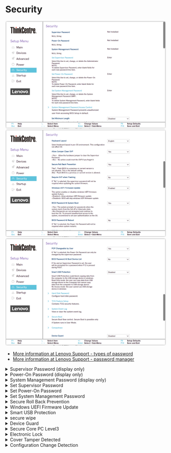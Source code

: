 # Security #

![](./img/tc_security.png)
![](./img/tc_security_2.png)
![](./img/tc_security_3.png)

 - [More information at Lenovo Support - types of password](https://support.lenovo.com/us/en/solutions/ht513634)
 - [More information at Lenovo Support - password manager](https://support.lenovo.com/us/en/solutions/ht103666-introduction-to-password-manager-thinkpad-thinkcentre-thinkstation)

<details><summary>Supervisor Password (display only)</summary>

Options:

1.  **Not Installed** - password disabled. Default.
2.  Installed -  password enabled.

</details>

<details><summary>Power-On Password (display only)</summary>

Options:

1. **Not Installed** - password disabled. Default.
2. Installed -  password enabled.

</details>

<details><summary>System Management Password (display only)</summary>

Options:

1. **Not Installed** - password disabled. Default.
2. Installed -  password enabled.

</details>

<details><summary>Set Supervisor Password</summary>

Set, change, or delete the Supervisor Password.

?> To delete Supervisor Password, enter blank fields for each new password line item.

Enter and confirm new password.


</details>

<details><summary>Set Power-On Password</summary>

Set, change, or delete the Power-On Password.

?> To delete Power-On Password, enter blank fields for each new password line item.

Enter and confirm new password.


</details>

<details><summary>Set System Management Password</summary>

Set, change, or delete the System Management Password (SMP).

?> To delete System Management Password, enter blank fields for each new password line item.

Enter and confirm new password.


</details>

<details><summary>Secure Roll Back Prevention</summary>

Whether flashing BIOS to a previous or current version is prevented (NOT allowed).

Options:

1.  **Yes** - Flashing NOT allowed. Default.
1.  No - Flashing BIOS allowed.

| WMI Setting name | Values | Locked by SVP |
|:---|:---|:---|
| SecureRollBackPrevention | No, Yes | Yes |


</details>

<details><summary>Windows UEFI Firmware Update</summary>

Options:

1. **Enabled** - Default.
1. Disabled - BIOS will skip Windows UEFI firmware update.

| WMI Setting name | Values | Locked by SVP |
|:---|:---|:---|
| WindowsUEFIFirmwareUpdate | Disabled, Enabled | Yes |


</details>

<details><summary>Smart USB Protection</summary>

Block USB write access (copying data from computer to USB storage device) in Windows.

Options:

1.  **Disabled** - Default.
1.  Read Only - The user can copy data from USB to computer, but not from computer to USB.
1.  NO Access - The user cannot use USB storage device in Windows.

| WMI Setting name | Values | Locked by SVP |
|:---|:---|:---|
| SmartUSBProtection | Disabled, Read Only, No Access | Yes |


</details>

<details><summary>secure wipe</summary>

Hide or display the `secure wipe` option on the F12 BIOS Startup Menu.

Options:

1.  **Disabled** - hides `secure wipe` option. Default.
2.  Enabled - shows `secure wipe` option.

| WMI Setting name | Values | Locked by SVP |
|:---|:---|:---|
| securewipe | Disabled, Enabled | yes |


</details>


<details><summary>Device Guard</summary>

Device Guard protects against malware by restricting the device across several technologies.   

Options:

1.  **Disabled** - Ethernet, USB, CD, and other boot methods are enabled. Default.
1.  Enabled - CPU Virtualization Technology，IOMMU (Intel VT-d, AMD-Vi),  Secure boot, and TPM are enabled. Ethernet, USB, CD, and other boot methods are disabled. Only SATA devices are allowed.

| WMI Setting name | Values | Locked by SVP |
|:---|:---|:---|
| DeviceGuard | Disabled, Enabled | yes |


</details>

<details><summary>Secure Core PC Level3</summary>

Whether to support Windows 10/11 Secured-core PCs' Level3:

1.  **Disabled** - Default.
2.  Enabled.

 - [More information at Microsoft Docs](https://docs.microsoft.com/en-us/windows-hardware/design/device-experiences/oem-highly-secure)


</details>

<details><summary>Electronic Lock</summary>

Whether to lock the chassis to prevent unauthorized physical access to the system components.

?> Effective on the next startup after BIOS setting is saved.

Options:

1.  **Disabled** - Default.
2.  Enabled.


</details>

<details><summary>Cover Tamper Detected</summary>

Chassis Intrusion Detection is a utility that can tell whether someone has opened the case (intruded into the chassis).

Options:

1.  **Disabled** - Default.
1.  Enabled.

?> If chassis tamper occurs, you can only clear this error by entering setup.

| WMI Setting name | Values | Locked by SVP |
|:---|:---|:---|
| CoverTamperDetected | Disabled, Enabled | yes |


</details>

<details><summary>Configuration Change Detection</summary>

Options:

1.  **Disabled** - Default.
2.  Enabled. When a device is installed or removed, the system will notify the user during POST.

?> This notice can only be cleared by entering BIOS setup, saving and then exiting.

| WMI Setting name | Values | Locked by SVP |
|:---|:---|:---|
| ConfigurationChangeDetection | Disabled, Enabled | yes |


</details>
